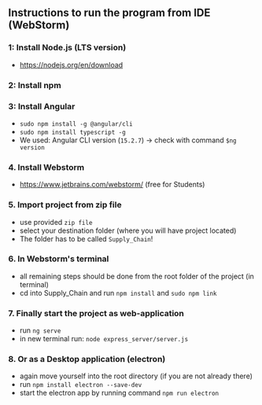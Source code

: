 ## Instructions to run the program from IDE (WebStorm)

### 1: Install Node.js (LTS version)
- https://nodejs.org/en/download

### 2: Install npm

### 3: Install Angular
- `sudo npm install -g @angular/cli`
- `sudo npm install typescript -g`
- We used: Angular CLI version (`15.2.7`) -> check with command `$ng version`

### 4. Install Webstorm
- https://www.jetbrains.com/webstorm/ (free for Students)

### 5. Import project from zip file
- use provided `zip file`
- select your destination folder (where you will have project located)
- The folder has to be called  `Supply_Chain`!

### 6. In Webstorm's terminal
- all remaining steps should be done from the root folder of the project (in terminal)
- cd into Supply_Chain and run `npm install` and `sudo npm link`

### 7. Finally start the project as web-application
- run `ng serve`
- in new terminal run: `node express_server/server.js`

### 8. Or as a Desktop application (electron)
- again move yourself into the root directory (if you are not already there)
- run `npm install electron --save-dev`
- start the electron app by running command `npm run electron`

